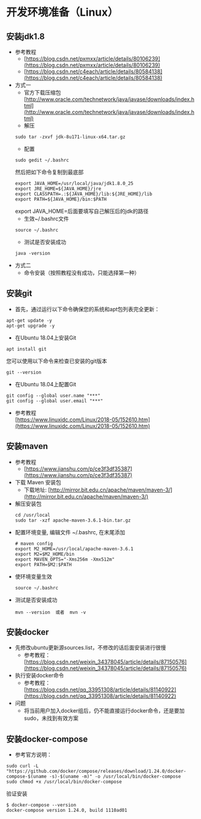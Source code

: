 # 开发环境准备（Linux）
## 安装jdk1.8
* 参考教程  
  + [https://blog.csdn.net/pxmxx/article/details/80106239](https://blog.csdn.net/pxmxx/article/details/80106239)
  + [https://blog.csdn.net/c4each/article/details/80584138](https://blog.csdn.net/c4each/article/details/80584138)
* 方式一
  + 官方下载压缩包  
    [http://www.oracle.com/technetwork/java/javase/downloads/index.html](http://www.oracle.com/technetwork/java/javase/downloads/index.html)
  + 解压  
  ```
  sudo tar -zxvf jdk-8u171-linux-x64.tar.gz 
  ```
  + 配置  
  ```
  sudo gedit ~/.bashrc
  ```
  然后把如下命令复制到最底部
  ```
  export JAVA_HOME=/usr/local/java/jdk1.8.0_25  
  export JRE_HOME=${JAVA_HOME}/jre  
  export CLASSPATH=.:${JAVA_HOME}/lib:${JRE_HOME}/lib  
  export PATH=${JAVA_HOME}/bin:$PATH
  ```
  export JAVA_HOME=后面要填写自己解压后的jdk的路径
  + 生效~/.bashrc文件
  ```
  source ~/.bashrc
  ```
  + 测试是否安装成功
  ```
  java -version
  ```
* 方式二
  + 命令安装（按照教程没有成功，只能选择第一种）
## 安装git

* 首先，通过运行以下命令确保您的系统和apt包列表完全更新：  
```
apt-get update -y
apt-get upgrade -y
```
* 在Ubuntu 18.04上安装Git  
```
apt install git
```
您可以使用以下命令来检查已安装的git版本  
```
git --version
```
* 在Ubuntu 18.04上配置Git  
```
git config --global user.name "***"
git config --global user.email "***"
```
* 参考教程  
[https://www.linuxidc.com/Linux/2018-05/152610.htm](https://www.linuxidc.com/Linux/2018-05/152610.htm)

## 安装maven
* 参考教程
  + [https://www.jianshu.com/p/ce3f3df35387](https://www.jianshu.com/p/ce3f3df35387)
* 下载 Maven 安装包
  + 下载地址: [http://mirror.bit.edu.cn/apache/maven/maven-3/](http://mirror.bit.edu.cn/apache/maven/maven-3/)
* 解压安装包
  ```
  cd /usr/local
  sudo tar -xzf apache-maven-3.6.1-bin.tar.gz
  ```
* 配置环境变量, 编辑文件 ~/.bashrc, 在末尾添加
  ```
  # maven config  
  export M2_HOME=/usr/local/apache-maven-3.6.1  
  export M2=$M2_HOME/bin  
  export MAVEN_OPTS="-Xms256m -Xmx512m"  
  export PATH=$M2:$PATH  
  ```
* 使环境变量生效
  ```
  source ~/.bashrc
  ```
* 测试是否安装成功
  ```
  mvn --version  或者  mvn -v
  ```
## 安装docker
* 先修改ubuntu更新源sources.list，不修改的话后面安装进行很慢
  + 参考教程：[https://blog.csdn.net/weixin_34378045/article/details/87150576](https://blog.csdn.net/weixin_34378045/article/details/87150576)
* 执行安装docker命令
  + 参考教程：[https://blog.csdn.net/qq_33951308/article/details/81140922](https://blog.csdn.net/qq_33951308/article/details/81140922)
* 问题
  + 将当前用户加入docker组后，仍不能直接运行docker命令，还是要加sudo，未找到有效方案
## 安装docker-compose
* 参考官方说明：
```
sudo curl -L "https://github.com/docker/compose/releases/download/1.24.0/docker-compose-$(uname -s)-$(uname -m)" -o /usr/local/bin/docker-compose
sudo chmod +x /usr/local/bin/docker-compose
```
验证安装
```
$ docker-compose --version
docker-compose version 1.24.0, build 1110ad01
```
